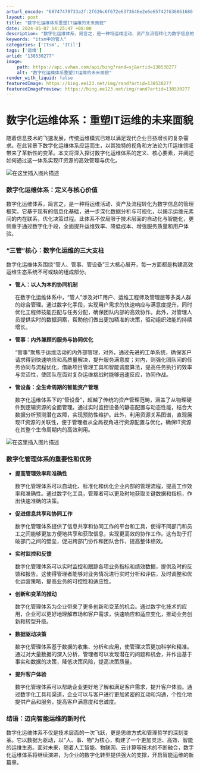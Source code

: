 ```yaml
---
arturl_encode: "68747470733a2f:2f626c6f672e6373646e2e6e65742f636861686f323032332f:61727469636c652f64657461696c732f313338353330323737"
layout: post
title: "数字化运维体系重塑IT运维的未来面貌"
date: 2024-05-07 14:25:47 +08:00
description: "数字化运维体系，简言之，是一种将运维活动、资产及流程转化为数字信息的管理框架。它基于现有的信息化基础"
keywords: "itsm中的管人"
categories: ['Itsm', 'Itil']
tags: ['运维']
artid: "138530277"
image:
    path: https://api.vvhan.com/api/bing?rand=sj&artid=138530277
    alt: "数字化运维体系重塑IT运维的未来面貌"
render_with_liquid: false
featuredImage: https://bing.ee123.net/img/rand?artid=138530277
featuredImagePreview: https://bing.ee123.net/img/rand?artid=138530277
---
```


# 数字化运维体系：重塑IT运维的未来面貌

随着信息技术的飞速发展，传统运维模式已难以满足现代企业日益增长的复杂需求。在此背景下数字化运维体系应运而生，以其独特的视角和方法论为IT运维领域带来了革新性的变革。本文将深入探讨数字化运维体系的定义、核心要素，并阐述如何通过这一体系实现IT资源的高效管理与优化。
  
![在这里插入图片描述](https://i-blog.csdnimg.cn/blog_migrate/2c3451b4af49a32640b4fe6d0326aa19.png#pic_center)

### 数字化运维体系：定义与核心价值

数字化运维体系，简言之，是一种将运维活动、资产及流程转化为数字信息的管理框架。它基于现有的信息化基础，进一步深化数据分析与可视化，以揭示运维元素间的内在联系，优化决策过程。此体系不仅局限于技术层面的自动化与智能化，更侧重于通过数字化手段，全面提升运维效率、降低成本、增强服务质量和用户体验。

### “三管”核心：数字化运维的三大支柱

数字化运维体系围绕“管人、管事、管设备”三大核心展开，每一方面都是构建高效运维生态系统不可或缺的组成部分。

* **管人：以人为本的协同机制**
    
  在数字化运维体系中，“管人”涉及对IT用户、运维工程师及管理层等多类人群的综合管理。通过数字化手段，实现用户需求的快速响应与满意度提升，同时优化工程师技能匹配与任务分配，确保团队内部的高效协作。此外，对管理人员提供实时的数据洞察，帮助他们做出更加精准的决策，驱动组织效能的持续增长。
* **管事：内外兼顾的服务与协同优化**
    
  “管事”聚焦于运维活动的内外部管理，对外，通过先进的工单系统，确保客户请求得到快速响应和高质量解决，提升服务满意度；对内，则强化团队间的任务协同与流程优化，借助项目管理工具和智能调度算法，提高任务执行的效率与灵活性，使团队在面对复杂运维挑战时能够迅速反应，协同作战。
* **管设备：全生命周期的智能资产管理**
    
  数字化运维体系下的“管设备”，超越了传统的资产管理范畴，涵盖了从物理硬件到逻辑资源的全面管理。通过实时监控设备的静态配置与动态性能，结合大数据分析预测潜在故障，实现预防性维护。此外，利用资源关系图谱，直观展现IT资源的关联性，便于管理者从全局视角进行资源配置与优化，确保IT资源在其整个生命周期内的高效利用。

![在这里插入图片描述](https://i-blog.csdnimg.cn/blog_migrate/ccafac272640590e99bdd99aa7fc9cc7.png)

### 数字化管理体系的重要性和优势

* **提高管理效率和准确性**
    
  数字化管理体系可以自动化、标准化和优化企业内部的管理流程，提高工作效率和准确性。通过数字化工具，管理者可以更及时地获取关键数据和指标，作出快速准确的决策。
* **促进信息共享和协同工作**
    
  数字化管理体系提供了信息共享和协同工作的平台和工具，使得不同部门和员工之间能够更加方便地共享和获取信息，实现更高效的协作工作。这有助于打破部门之间的壁垒，促进跨部门协作和团队合作，提高整体绩效。
* **实时监控和反馈**
    
  数字化管理体系可以实时监控和跟踪各项业务指标和绩效数据，提供及时的反馈和报告。这使得管理者能够对业务情况进行实时分析和评估，及时调整和优化运营策略，提高业务的可控性和适应性。
* **创新和变革的推动**
    
  数字化管理体系为企业带来了更多创新和变革的机会。通过数字化技术的应用，企业可以更好地理解市场和客户需求，快速响应和适应变化，推动业务创新和转型升级。
* **数据驱动决策**
    
  数字化管理体系基于数据的收集、分析和应用，使管理决策更加科学和精准。通过对大量数据的深入分析，管理者可以发现潜在的问题和机会，并作出基于事实和数据的决策，降低决策风险，提高决策质量。
* **提升客户体验**
    
  数字化管理体系可以帮助企业更好地了解和满足客户需求，提升客户体验。通过数字化工具和渠道，企业可以与客户进行更加紧密的互动和沟通，个性化地提供产品和服务，提高客户满意度和忠诚度。

### 结语：迈向智能运维的新时代

数字化运维体系不仅是技术层面的一次飞跃，更是思维方式和管理哲学的深刻变革。它以数据为驱动，以“人、事、物”为核心，构建了一个更加灵活、高效、智能的运维生态。面对未来，随着人工智能、物联网、云计算等技术的不断融合，数字化运维体系将继续演进，为企业的数字化转型提供强大的支撑，开启智能运维的新篇章。